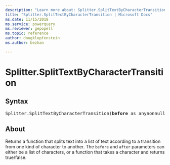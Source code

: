 ```yaml
---
description: "Learn more about: Splitter.SplitTextByCharacterTransition"
title: "Splitter.SplitTextByCharacterTransition | Microsoft Docs"
ms.date: 11/15/2018
ms.service: powerquery
ms.reviewer: gepopell
ms.topic: reference
author: dougklopfenstein
ms.author: bezhan

---
```

# Splitter.SplitTextByCharacterTransition

## Syntax

<pre>
Splitter.SplitTextByCharacterTransition(<b>before</b> as anynonnull, <b>after</b> as anynonnull) as function
</pre>

## About

Returns a function that splits text into a list of text according to a transition from one kind of character to another. The `before` and `after` parameters can either be a list of characters, or a function that takes a character and returns true/false.
